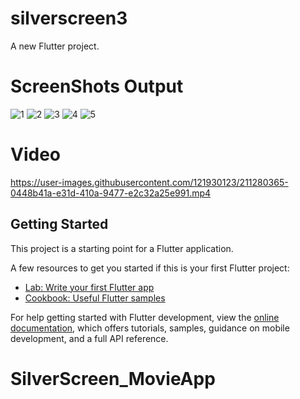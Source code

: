 # silverscreen3

A new Flutter project.

# ScreenShots Output
![1](https://user-images.githubusercontent.com/121930123/211273698-930e500a-8c6b-474c-a185-f86fd4ce055c.jpg)
![2](https://user-images.githubusercontent.com/121930123/211273744-b87b11ec-a4a7-4290-a5f1-32e776876695.jpg)
![3](https://user-images.githubusercontent.com/121930123/211273767-f4c1394b-97d5-47ff-81c8-3da2d73c1a52.jpg)
![4](https://user-images.githubusercontent.com/121930123/211273813-467eec17-1d45-4898-9a33-63cdeb9a94c2.jpg)
![5](https://user-images.githubusercontent.com/121930123/211273837-bd5e77c7-b0ab-4457-9a84-f0ba3499f285.jpg)
# Video
https://user-images.githubusercontent.com/121930123/211280365-0448b41a-e31d-410a-9477-e2c32a25e991.mp4

## Getting Started

This project is a starting point for a Flutter application.

A few resources to get you started if this is your first Flutter project:

- [Lab: Write your first Flutter app](https://docs.flutter.dev/get-started/codelab)
- [Cookbook: Useful Flutter samples](https://docs.flutter.dev/cookbook)

For help getting started with Flutter development, view the
[online documentation](https://docs.flutter.dev/), which offers tutorials,
samples, guidance on mobile development, and a full API reference.
# SilverScreen_MovieApp
